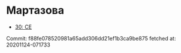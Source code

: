 # Мартазова
- [30: CE](30.md)

Commit: f88fe078520981a65add306dd21ef1b3ca9be875
 fetched at: 20201124-071733

